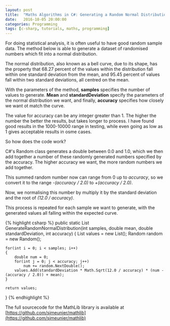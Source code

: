 ```yaml
---
layout: post
title:  "Maths Algorithms in C#: Generating a Random Normal Distribution Set"
date:   2016-10-05 20:00:00
categories: Programming
tags: [c-sharp, tutorials, maths, programming]
---
```


For doing statistical analysis, it is often useful to have good random sample data. The method below is able to generate a dataset of randomised numbers which fit into a normal distribution. 

The normal distribution, also known as a bell curve, due to its shape, has the property that 68.27 percent of the values within the distribution fall within one standard deviation from the mean, and 95.45 percent of values fall within two standard deviations, all centred on the mean. 

With the parameters of the method, **samples** specifies the number of values to generate. **Mean** and **standardDeviation** specify the parameters of the normal distribution we want, and finally, **accuracy** specifies how closely we want ot match the curve.

The value for accuracy can be any integer greater than 1. The higher the number the better the results, but takes longer to process. I have found good results in the 1000-10000 range in testing, while even going as low as 1 gives acceptable results in osme cases.

So how does the code work?

C&#35;'s Random class generates a double between 0.0 and 1.0, which we then add together a number of these randomly generated numbers specified by the accuracy. The higher accuracy we want, the more random numbers we add together. 

This summed random number now can range from 0 up to _accuracy_, so we convert it to the range _-(accuracy / 2.0)_ to _+(accuracy / 2.0)_. 

Now, we normalising this number by multiply it by the standard deviation and the root of _(12.0 / accuracy)_. 

This process is repeated for each sample we want to generate, with the generated values all falling within the expected curve.

{% highlight csharp %}
public static List<double> GenerateRandomNormalDistribution(int samples, double mean, double standardDeviation, int accuracy)
{
	List<double> values = new List<double>();
	Random random = new Random();

	for(int i = 0; i < samples; i++)
	{
		double num = 0;
		for(int j = 0; j < accuracy; j++)
			num += random.NextDouble();
		values.Add(standardDeviation * Math.Sqrt(12.0 / accuracy) * (num - (accuracy / 2.0)) + mean);
	}

	return values;
}
{% endhighlight %}

The full sourcecode for the MathLib library is available at [https://github.com/sjmeunier/mathlib](https://github.com/sjmeunier/mathlib)